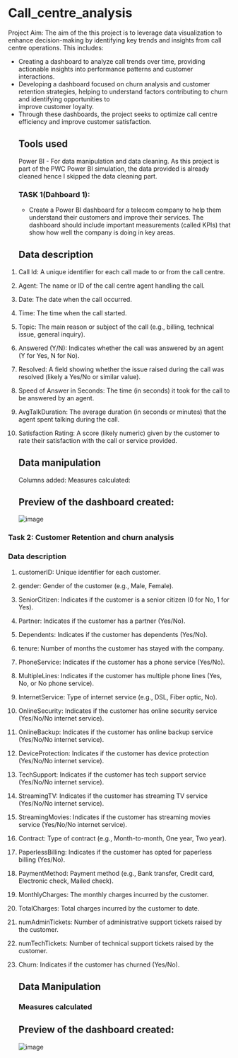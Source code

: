 # Call_centre_analysis
Project Aim:
The aim of the this project is to leverage data visualization to enhance decision-making by identifying key trends and insights from call centre operations. 
This includes:
- Creating a dashboard to analyze call trends over time, providing actionable insights into performance patterns and customer interactions.
- Developing a dashboard focused on churn analysis and customer retention strategies, helping to understand factors contributing to churn and identifying opportunities to   
  improve customer loyalty.
- Through these dashboards, the project seeks to optimize call centre efficiency and improve customer satisfaction.
  ## Tools used
  Power BI - For data manipulation and data cleaning.
  As this project is part of the PWC Power BI simulation, the data provided is already cleaned hence I skipped the data cleaning part.
  ### TASK 1(Dahboard 1):
  - Create a Power BI dashboard for a telecom company to help them understand their customers and improve their services. The dashboard should include important measurements
  (called KPIs) that show how well the company is doing in key areas.
  ## Data description
1. Call Id: A unique identifier for each call made to or from the call centre.
2. Agent: The name or ID of the call centre agent handling the call.
3. Date: The date when the call occurred.
4. Time: The time when the call started.
5. Topic: The main reason or subject of the call (e.g., billing, technical issue, general inquiry).
6. Answered (Y/N): Indicates whether the call was answered by an agent (Y for Yes, N for No).
7. Resolved: A field showing whether the issue raised during the call was resolved (likely a Yes/No or similar value).
8. Speed of Answer in Seconds: The time (in seconds) it took for the call to be answered by an agent.
9. AvgTalkDuration: The average duration (in seconds or minutes) that the agent spent talking during the call.
10. Satisfaction Rating: A score (likely numeric) given by the customer to rate their satisfaction with the call or service provided.
    ## Data manipulation
    Columns added:
    Measures calculated:
    ## Preview of the dashboard created:

    ![image](https://github.com/user-attachments/assets/b2ea2835-ef1d-4b18-86fe-559977a15f94)

### Task 2: Customer Retention and churn analysis 
### Data description 
1. customerID: Unique identifier for each customer.
2. gender: Gender of the customer (e.g., Male, Female).
3. SeniorCitizen: Indicates if the customer is a senior citizen (0 for No, 1 for Yes).
4. Partner: Indicates if the customer has a partner (Yes/No).
5. Dependents: Indicates if the customer has dependents (Yes/No).
6. tenure: Number of months the customer has stayed with the company.
7. PhoneService: Indicates if the customer has a phone service (Yes/No).
8. MultipleLines: Indicates if the customer has multiple phone lines (Yes, No, or No phone service).
9. InternetService: Type of internet service (e.g., DSL, Fiber optic, No).
10. OnlineSecurity: Indicates if the customer has online security service (Yes/No/No internet service).
11. OnlineBackup: Indicates if the customer has online backup service (Yes/No/No internet service).
12. DeviceProtection: Indicates if the customer has device protection (Yes/No/No internet service).
13. TechSupport: Indicates if the customer has tech support service (Yes/No/No internet service).
14. StreamingTV: Indicates if the customer has streaming TV service (Yes/No/No internet service).
15. StreamingMovies: Indicates if the customer has streaming movies service (Yes/No/No internet service).
16. Contract: Type of contract (e.g., Month-to-month, One year, Two year).
17. PaperlessBilling: Indicates if the customer has opted for paperless billing (Yes/No).
18. PaymentMethod: Payment method (e.g., Bank transfer, Credit card, Electronic check, Mailed check).
19. MonthlyCharges: The monthly charges incurred by the customer.
20. TotalCharges: Total charges incurred by the customer to date.
21. numAdminTickets: Number of administrative support tickets raised by the customer.
22. numTechTickets: Number of technical support tickets raised by the customer.
23. Churn: Indicates if the customer has churned (Yes/No).
    ## Data Manipulation
    ### Measures calculated
    ## Preview of the dashboard created:
    
    ![image](https://github.com/user-attachments/assets/8588a539-f1b9-4883-91c5-e62193d9b20c)

    
